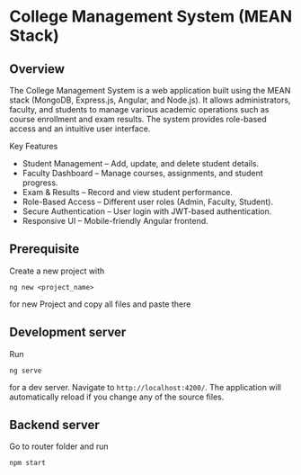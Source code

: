 # College Management System (MEAN Stack)

## Overview
The College Management System is a web application built using the MEAN stack (MongoDB, Express.js, Angular, and Node.js). It allows administrators, faculty, and students to manage various academic operations such as course enrollment and exam results. The system provides role-based access and an intuitive user interface.

Key Features
- Student Management – Add, update, and delete student details.
- Faculty Dashboard – Manage courses, assignments, and student progress.
- Exam & Results – Record and view student performance.
- Role-Based Access – Different user roles (Admin, Faculty, Student).
- Secure Authentication – User login with JWT-based authentication.
- Responsive UI – Mobile-friendly Angular frontend.

## Prerequisite

Create a new project  with 
```
ng new <project_name>
```
for new Project and copy all files and paste there

## Development server

Run 
```
ng serve
``` 
for a dev server. Navigate to `http://localhost:4200/`. The application will automatically reload if you change any of the source files.

## Backend server
Go to router folder and run 
```
npm start
```

